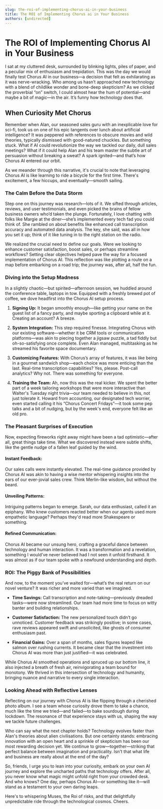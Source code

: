 ```yaml
---
slug: the-roi-of-implementing-chorus-ai-in-your-business
title: The ROI of Implementing Chorus ai in Your Business
authors: [undirected]
---
```



# The ROI of Implementing Chorus AI in Your Business

I sat at my cluttered desk, surrounded by blinking lights, piles of paper, and a peculiar mix of enthusiasm and trepidation. This was the day we would finally test Chorus AI in our business—a decision that felt as exhilarating as it was nerve-wracking. Who among us hasn’t approached new technology with a blend of childlike wonder and bone-deep skepticism? As we clicked the proverbial “on” switch, I could almost hear the hum of potential—and maybe a bit of magic—in the air. It’s funny how technology does that. 

## When Curiosity Met Chorus

Remember when Alan, our seasoned sales guru with an inexplicable love for sci-fi, took us on one of his epic tangents over lunch about artificial intelligence? It was peppered with references to obscure movies and wild theories, typically dismissed with good-natured chuckles. But something stuck. What if AI could revolutionize the way we tackled our daily, dull sales meetings? What if it could help Alan and his team master the subtle art of persuasion without breaking a sweat? A spark ignited—and that’s how Chorus AI entered our orbit.

As we meander through this narrative, it's crucial to note that leveraging Chorus AI is like learning to ride a bicycle for the first time. There's excitement, a few hiccups, and eventually—smooth sailing.

### The Calm Before the Data Storm

Step one on this journey was research—lots of it. We sifted through articles, reviews, and user testimonials, and even picked the brains of fellow business owners who’d taken the plunge. Fortunately, I love chatting with folks like Margie at the diner—she’s implemented every tech fad you could think of. She rambled on about benefits like enhanced call transcription accuracy and automated data analysis. The key, she said, was all in how you set it up; think of it like tuning in to the right station on the radio.

We realized the crucial need to define our goals. Were we looking to enhance customer satisfaction, boost sales, or perhaps streamline workflows? Setting clear objectives helped pave the way for a focused implementation of Chorus AI. This reflection was like plotting a route on a map before embarking on a road trip; the journey was, after all, half the fun.

### Diving into the Setup Madness

In a slightly chaotic—but spirited—afternoon session, we huddled around the conference table, laptops in tow. Equipped with a freshly brewed pot of coffee, we dove headfirst into the Chorus AI setup process.

1. **Signing Up:** It began smoothly enough—like getting your name on the guest list of a fancy party, and maybe sporting a clipboard while at it. Creating an account? A breeze.
   
2. **System Integration:** This step required finesse. Integrating Chorus with our existing software—whether it be CRM tools or communication platforms—was akin to piecing together a jigsaw puzzle, a tad fiddly but oh-so-satisfying once complete. Even Alan managed, multitasking as he streamed his favorite space documentary.
   
3. **Customizing Features:** With Chorus’s array of features, it was like being in a gourmet sandwich shop—each choice was more enticing than the last. Real-time transcription capabilities? Yes, please. Post-call analytics? Why not. There was something for everyone.

4. **Training the Team:** Ah, now this was the real kicker. We spent the better part of a week tailoring workshops that were more interactive than Walter's Tuesday night trivia—our team needed to believe in this, not just tolerate it. Howard from accounting, our designated tech worrier, even started calling it his “Chorus Concert Fridays”—it took some pep talks and a bit of nudging, but by the week's end, everyone felt like an old pro.

### The Pleasant Surprises of Execution

Now, expecting fireworks right away might have been a tad optimistic—after all, great things take time. What we discovered instead were subtle shifts, like the gentle nudge of a fallen leaf guided by the wind.

#### **Instant Feedback:**

Our sales calls were instantly elevated. The real-time guidance provided by Chorus AI was akin to having a wise mentor whispering insights into the ears of our ever-jovial sales crew. Think Merlin-like wisdom, but without the beard.

#### **Unveiling Patterns:**

Intriguing patterns began to emerge. Sarah, our data enthusiast, called it an epiphany. Who knew customers reacted better when our agents used more empathetic language? Perhaps they'd read more Shakespeare or something.

#### **Refined Communication:**

Chorus AI became our unsung hero, crafting a graceful dance between technology and human interaction. It was a transformation and a revelation, something I would’ve never believed had I not seen it unfold firsthand. It was almost as if our team spoke with a newfound understanding and depth.

### ROI: The Piggy Bank of Possibilities

And now, to the moment you’ve waited for—what’s the real return on our novel venture? It was richer and more varied than we imagined.

- **Time Savings:** Call transcription and note-taking—previously dreaded tasks—were now streamlined. Our team had more time to focus on witty banter and building relationships.

- **Customer Satisfaction:** The new personalized touch didn’t go unnoticed. Customer feedback was strikingly positive; in some cases, rave reviews appeared swift and unsolicited, like ghosts of consumer enthusiasm past.

- **Financial Gains:** Over a span of months, sales figures leaped like salmon over rushing currents. It became clear that the investment into Chorus AI was more than just justified—it was celebrated.

While Chorus AI smoothed operations and spruced up our bottom line, it also injected a breath of fresh air, reinvigorating a team bound for monotony. We thrived in this intersection of technology and humanity, bringing nuance and narrative to every single interaction.

### Looking Ahead with Reflective Lenses

Reflecting on our journey with Chorus AI is like flipping through a cherished photo album. I see a team whose curiosity drove them to take a chance, much like the time we tried—and failed—to bake sourdough during lockdown. The resonance of that experience stays with us, shaping the way we tackle future challenges.

Who can say what the next chapter holds? Technology evolves faster than Alan's theories about alien civilisations. But one certainty stands: embracing innovation with an open heart and a sprinkle of skepticism has been our most rewarding decision yet. We continue to grow—together—striking that perfect balance between imagination and practicality. Isn't that what life and business are really about at the end of the day?

So, friends, I urge you to lean into your curiosity, embark on your own AI journey and explore the uncharted paths that technology offers. After all, you never know what magic might unfold right from your crowded desk. And who knows? One day, perhaps Chorus AI—or something like it—will stand as a testament to your own daring leaps.

Here's to whispering Muses, the Roi of risks, and that delightfully unpredictable ride through the technological cosmos. Cheers.